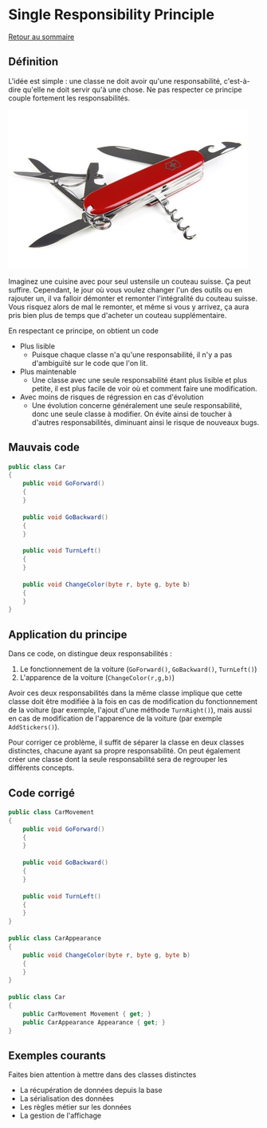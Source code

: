 # Single Responsibility Principle

[Retour au sommaire](./../README.md#Sommaire)

## Définition

L'idée est simple : une classe ne doit avoir qu'une responsabilité, c'est-à-dire qu'elle ne doit servir qu'à une chose. Ne pas respecter ce principe couple fortement les responsabilités.

![army knife](./assets/army-knife.jpg)

Imaginez une cuisine avec pour seul ustensile un couteau suisse. Ça peut suffire. Cependant, le jour où vous voulez changer l'un des outils ou en rajouter un, il va falloir démonter et remonter l'intégralité du couteau suisse. Vous risquez alors de mal le remonter, et même si vous y arrivez, ça aura pris bien plus de temps que d'acheter un couteau supplémentaire.

En respectant ce principe, on obtient un code

* Plus lisible
  * Puisque chaque classe n'a qu'une responsabilité, il n'y a pas d'ambiguïté sur le code que l'on lit.
* Plus maintenable
  * Une classe avec une seule responsabilité étant plus lisible et plus petite, il est plus facile de voir où et comment faire une modification.
* Avec moins de risques de régression en cas d'évolution
  * Une évolution concerne généralement une seule responsabilité, donc une seule classe à modifier. On évite ainsi de toucher à d'autres responsabilités, diminuant ainsi le risque de nouveaux bugs.

## Mauvais code

```csharp
public class Car
{
    public void GoForward()
    {
    }

    public void GoBackward()
    {
    }

    public void TurnLeft()
    {
    }

    public void ChangeColor(byte r, byte g, byte b)
    {
    }
}
```

## Application du principe

Dans ce code, on distingue deux responsabilités :

1. Le fonctionnement de la voiture (`GoForward()`, `GoBackward()`, `TurnLeft()`)
1. L'apparence de la voiture (`ChangeColor(r,g,b)`)

Avoir ces deux responsabilités dans la même classe implique que cette classe doit être modifiée à la fois en cas de modification du fonctionnement de la voiture (par exemple, l'ajout d'une méthode `TurnRight()`),
mais aussi en cas de modification de l'apparence de la voiture (par exemple `AddStickers()`).

Pour corriger ce problème, il suffit de séparer la classe en deux classes distinctes, chacune ayant sa propre responsabilité.
On peut également créer une classe dont la seule responsabilité sera de regrouper les différents concepts.

## Code corrigé

```csharp
public class CarMovement
{
    public void GoForward()
    {
    }

    public void GoBackward()
    {
    }

    public void TurnLeft()
    {
    }
}

public class CarAppearance
{
    public void ChangeColor(byte r, byte g, byte b)
    {
    }
}

public class Car
{
    public CarMovement Movement { get; }
    public CarAppearance Appearance { get; }
}
```

## Exemples courants

Faites bien attention à mettre dans des classes distinctes

* La récupération de données depuis la base
* La sérialisation des données
* Les règles métier sur les données
* La gestion de l'affichage
